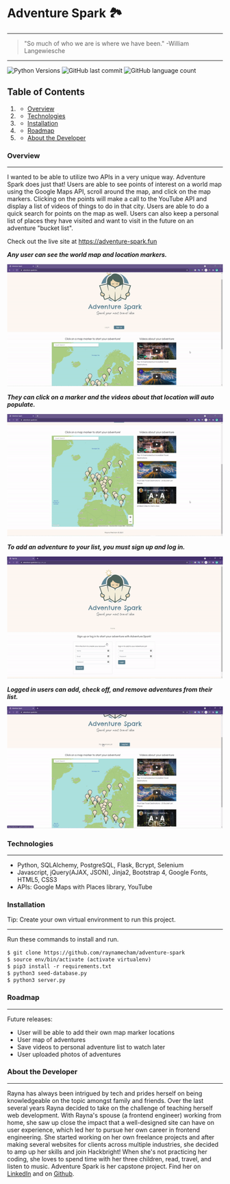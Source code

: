 # Adventure Spark 🏞️

---


>"So much of who we are is where we have been."
-William Langewiesche

***

![Python Versions](https://img.shields.io/pypi/pyversions/yt2mp3.svg)
![GitHub last commit](https://img.shields.io/github/last-commit/raynamecham/adventure-spark)
![GitHub language count](https://img.shields.io/github/languages/count/raynamecham/adventure-spark)

## Table of Contents

1. - [Overview](#overview)
2. - [Technologies](#technologies)
3. - [Installation](#installation)
4. - [Roadmap](#roadmap)
5. - [About the Developer](#about-the-developer)

### Overview

<a name="Overview"></a>
***

I wanted to be able to utilize two APIs in a very unique way. Adventure Spark does just that! Users are able to see points of interest on a world map using the Google Maps API, scroll around the map, and click on the map markers. Clicking on the points will make a call to the YouTube API and display a list of videos of things to do in that city. Users are able to do a quick search for points on the map as well. Users can also keep a personal list of places they have visited and want to visit in the future on an adventure "bucket list".

Check out the live site at https://adventure-spark.fun

***Any user can see the world map and location markers.***

![](/demo/adventurespark1.gif)

***They can click on a marker and the videos about that location will auto populate.***

![](/demo/adventurespark2.gif)

***To add an adventure to your list, you must sign up and log in.***

![](/demo/adventurespark3.gif)


***Logged in users can add, check off, and remove adventures from their list.***

![](/demo/adventurespark4.gif)


### Technologies

<a name="Technologies"></a>
***
- Python, SQLAlchemy, PostgreSQL, Flask, Bcrypt, Selenium
- Javascript, jQuery(AJAX, JSON), Jinja2, Bootstrap 4, Google Fonts, HTML5, CSS3
- APIs: Google Maps with Places library, YouTube


### Installation

<a name="installation"></a>
Tip: Create your own virtual environment to run this project.
***
Run these commands to install and run. 
```
$ git clone https://github.com/raynamecham/adventure-spark
$ source env/bin/activate (activate virtualenv)
$ pip3 install -r requirements.txt
$ python3 seed-database.py
$ python3 server.py
```

### Roadmap

<a name="Roadmap"></a>
***

Future releases:
- User will be able to add their own map marker locations
- User map of adventures 
- Save videos to personal adventure list to watch later
- User uploaded photos of adventures

### About the Developer

<a name="about-the-developer"></a>
***

Rayna has always been intrigued by tech and prides herself on being knowledgeable on the topic amongst family and friends. Over the last several years Rayna decided to take on the challenge of teaching herself web development. With Rayna's spouse (a frontend engineer) working from home, she saw up close the impact that a well-designed site can have on user experience, which led her to pursue her own career in frontend engineering. She started working on her own freelance projects and after making several websites for clients across multiple industries, she decided to amp up her skills and join Hackbright! When she's not practicing her coding, she loves to spend time with her three children, read, travel, and listen to music. Adventure Spark is her capstone project. Find her on [LinkedIn](https://www.linkedin.com/in/rayna-mecham/) and on [Github](https://github.com/raynamecham).

